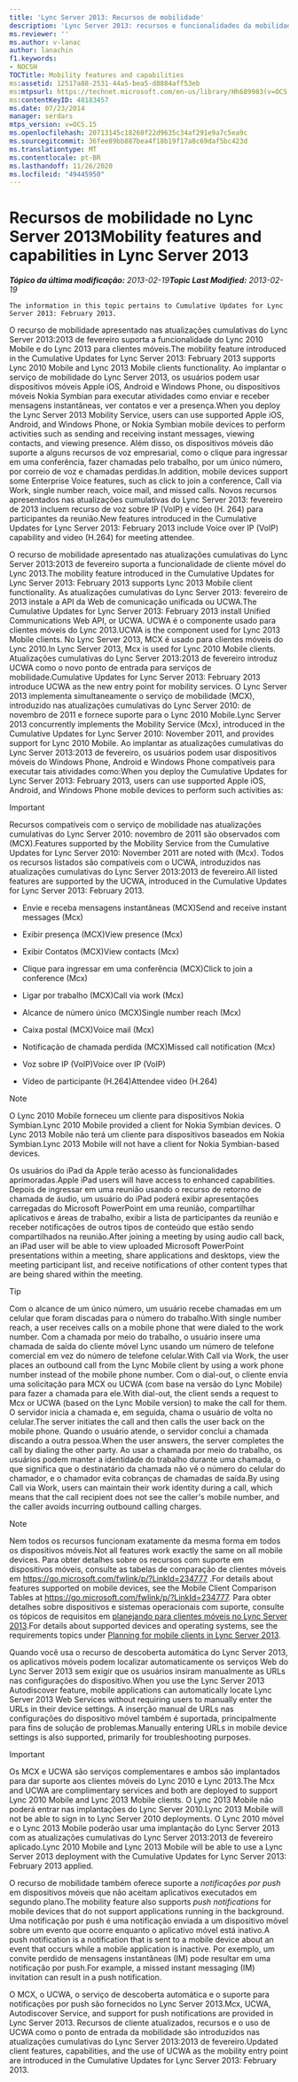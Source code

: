 ```yaml
---
title: 'Lync Server 2013: Recursos de mobilidade'
description: 'Lync Server 2013: recursos e funcionalidades da mobilidade.'
ms.reviewer: ''
ms.author: v-lanac
author: lanachin
f1.keywords:
- NOCSH
TOCTitle: Mobility features and capabilities
ms:assetid: 12517a88-2531-44a5-bea5-d8884aff53eb
ms:mtpsurl: https://technet.microsoft.com/en-us/library/Hh689983(v=OCS.15)
ms:contentKeyID: 48183457
ms.date: 07/23/2014
manager: serdars
mtps_version: v=OCS.15
ms.openlocfilehash: 20713145c18260f22d9635c34af291e9a7c5ea9c
ms.sourcegitcommit: 36fee89bb887bea4f18b19f17a8c69daf5bc423d
ms.translationtype: MT
ms.contentlocale: pt-BR
ms.lasthandoff: 11/26/2020
ms.locfileid: "49445950"
---
```

# <a name="mobility-features-and-capabilities-in-lync-server-2013"></a><span data-ttu-id="09962-103">Recursos de mobilidade no Lync Server 2013</span><span class="sxs-lookup"><span data-stu-id="09962-103">Mobility features and capabilities in Lync Server 2013</span></span>

<div data-xmlns="http://www.w3.org/1999/xhtml">

<div class="topic" data-xmlns="http://www.w3.org/1999/xhtml" data-msxsl="urn:schemas-microsoft-com:xslt" data-cs="https://msdn.microsoft.com/">

<div data-asp="https://msdn2.microsoft.com/asp">



</div>

<div id="mainSection">

<div id="mainBody"><span data-ttu-id="09962-104">

<span> </span></span><span class="sxs-lookup"><span data-stu-id="09962-104">

<span> </span></span></span>

<span data-ttu-id="09962-105">_**Tópico da última modificação:** 2013-02-19_</span><span class="sxs-lookup"><span data-stu-id="09962-105">_**Topic Last Modified:** 2013-02-19_</span></span>

    The information in this topic pertains to Cumulative Updates for Lync Server 2013: February 2013.

<span data-ttu-id="09962-106">O recurso de mobilidade apresentado nas atualizações cumulativas do Lync Server 2013:2013 de fevereiro suporta a funcionalidade do Lync 2010 Mobile e do Lync 2013 para clientes móveis.</span><span class="sxs-lookup"><span data-stu-id="09962-106">The mobility feature introduced in the Cumulative Updates for Lync Server 2013: February 2013 supports Lync 2010 Mobile and Lync 2013 Mobile clients functionality.</span></span> <span data-ttu-id="09962-107">Ao implantar o serviço de mobilidade do Lync Server 2013, os usuários podem usar dispositivos móveis Apple iOS, Android e Windows Phone, ou dispositivos móveis Nokia Symbian para executar atividades como enviar e receber mensagens instantâneas, ver contatos e ver a presença.</span><span class="sxs-lookup"><span data-stu-id="09962-107">When you deploy the Lync Server 2013 Mobility Service, users can use supported Apple iOS, Android, and Windows Phone, or Nokia Symbian mobile devices to perform activities such as sending and receiving instant messages, viewing contacts, and viewing presence.</span></span> <span data-ttu-id="09962-108">Além disso, os dispositivos móveis dão suporte a alguns recursos de voz empresarial, como o clique para ingressar em uma conferência, fazer chamadas pelo trabalho, por um único número, por correio de voz e chamadas perdidas.</span><span class="sxs-lookup"><span data-stu-id="09962-108">In addition, mobile devices support some Enterprise Voice features, such as click to join a conference, Call via Work, single number reach, voice mail, and missed calls.</span></span> <span data-ttu-id="09962-109">Novos recursos apresentados nas atualizações cumulativas do Lync Server 2013: fevereiro de 2013 incluem recurso de voz sobre IP (VoIP) e vídeo (H. 264) para participantes da reunião.</span><span class="sxs-lookup"><span data-stu-id="09962-109">New features introduced in the Cumulative Updates for Lync Server 2013: February 2013 include Voice over IP (VoIP) capability and video (H.264) for meeting attendee.</span></span>

<span data-ttu-id="09962-110">O recurso de mobilidade apresentado nas atualizações cumulativas do Lync Server 2013:2013 de fevereiro suporta a funcionalidade de cliente móvel do Lync 2013.</span><span class="sxs-lookup"><span data-stu-id="09962-110">The mobility feature introduced in the Cumulative Updates for Lync Server 2013: February 2013 supports Lync 2013 Mobile client functionality.</span></span> <span data-ttu-id="09962-111">As atualizações cumulativas do Lync Server 2013: fevereiro de 2013 instale a API da Web de comunicação unificada ou UCWA.</span><span class="sxs-lookup"><span data-stu-id="09962-111">The Cumulative Updates for Lync Server 2013: February 2013 install Unified Communications Web API, or UCWA.</span></span> <span data-ttu-id="09962-112">UCWA é o componente usado para clientes móveis do Lync 2013.</span><span class="sxs-lookup"><span data-stu-id="09962-112">UCWA is the component used for Lync 2013 Mobile clients.</span></span> <span data-ttu-id="09962-113">No Lync Server 2013, MCX é usado para clientes móveis do Lync 2010.</span><span class="sxs-lookup"><span data-stu-id="09962-113">In Lync Server 2013, Mcx is used for Lync 2010 Mobile clients.</span></span> <span data-ttu-id="09962-114">Atualizações cumulativas do Lync Server 2013:2013 de fevereiro introduz UCWA como o novo ponto de entrada para serviços de mobilidade.</span><span class="sxs-lookup"><span data-stu-id="09962-114">Cumulative Updates for Lync Server 2013: February 2013 introduce UCWA as the new entry point for mobility services.</span></span> <span data-ttu-id="09962-115">O Lync Server 2013 implementa simultaneamente o serviço de mobilidade (MCX), introduzido nas atualizações cumulativas do Lync Server 2010: de novembro de 2011 e fornece suporte para o Lync 2010 Mobile.</span><span class="sxs-lookup"><span data-stu-id="09962-115">Lync Server 2013 concurrently implements the Mobility Service (Mcx), introduced in the Cumulative Updates for Lync Server 2010: November 2011, and provides support for Lync 2010 Mobile.</span></span> <span data-ttu-id="09962-116">Ao implantar as atualizações cumulativas do Lync Server 2013:2013 de fevereiro, os usuários podem usar dispositivos móveis do Windows Phone, Android e Windows Phone compatíveis para executar tais atividades como:</span><span class="sxs-lookup"><span data-stu-id="09962-116">When you deploy the Cumulative Updates for Lync Server 2013: February 2013, users can use supported Apple iOS, Android, and Windows Phone mobile devices to perform such activities as:</span></span>

<div>


> [!IMPORTANT]  
> <span data-ttu-id="09962-117">Recursos compatíveis com o serviço de mobilidade nas atualizações cumulativas do Lync Server 2010: novembro de 2011 são observados com (MCX).</span><span class="sxs-lookup"><span data-stu-id="09962-117">Features supported by the Mobility Service from the Cumulative Updates for Lync Server 2010: November 2011 are noted with (Mcx).</span></span> <span data-ttu-id="09962-118">Todos os recursos listados são compatíveis com o UCWA, introduzidos nas atualizações cumulativas do Lync Server 2013:2013 de fevereiro.</span><span class="sxs-lookup"><span data-stu-id="09962-118">All listed features are supported by the UCWA, introduced in the Cumulative Updates for Lync Server 2013: February 2013.</span></span>



</div>

  - <span data-ttu-id="09962-119">Envie e receba mensagens instantâneas (MCX)</span><span class="sxs-lookup"><span data-stu-id="09962-119">Send and receive instant messages (Mcx)</span></span>

  - <span data-ttu-id="09962-120">Exibir presença (MCX)</span><span class="sxs-lookup"><span data-stu-id="09962-120">View presence (Mcx)</span></span>

  - <span data-ttu-id="09962-121">Exibir Contatos (MCX)</span><span class="sxs-lookup"><span data-stu-id="09962-121">View contacts (Mcx)</span></span>

  - <span data-ttu-id="09962-122">Clique para ingressar em uma conferência (MCX)</span><span class="sxs-lookup"><span data-stu-id="09962-122">Click to join a conference (Mcx)</span></span>

  - <span data-ttu-id="09962-123">Ligar por trabalho (MCX)</span><span class="sxs-lookup"><span data-stu-id="09962-123">Call via work (Mcx)</span></span>

  - <span data-ttu-id="09962-124">Alcance de número único (MCX)</span><span class="sxs-lookup"><span data-stu-id="09962-124">Single number reach (Mcx)</span></span>

  - <span data-ttu-id="09962-125">Caixa postal (MCX)</span><span class="sxs-lookup"><span data-stu-id="09962-125">Voice mail (Mcx)</span></span>

  - <span data-ttu-id="09962-126">Notificação de chamada perdida (MCX)</span><span class="sxs-lookup"><span data-stu-id="09962-126">Missed call notification (Mcx)</span></span>

  - <span data-ttu-id="09962-127">Voz sobre IP  (VoIP)</span><span class="sxs-lookup"><span data-stu-id="09962-127">Voice over IP (VoIP)</span></span>

  - <span data-ttu-id="09962-128">Vídeo de participante (H.264)</span><span class="sxs-lookup"><span data-stu-id="09962-128">Attendee video (H.264)</span></span>

<div>


> [!NOTE]  
> <span data-ttu-id="09962-129">O Lync 2010 Mobile forneceu um cliente para dispositivos Nokia Symbian.</span><span class="sxs-lookup"><span data-stu-id="09962-129">Lync 2010 Mobile provided a client for Nokia Symbian devices.</span></span> <span data-ttu-id="09962-130">O Lync 2013 Mobile não terá um cliente para dispositivos baseados em Nokia Symbian.</span><span class="sxs-lookup"><span data-stu-id="09962-130">Lync 2013 Mobile will not have a client for Nokia Symbian-based devices.</span></span>



</div>

<span data-ttu-id="09962-131">Os usuários do iPad da Apple terão acesso às funcionalidades aprimoradas.</span><span class="sxs-lookup"><span data-stu-id="09962-131">Apple iPad users will have access to enhanced capabilities.</span></span> <span data-ttu-id="09962-132">Depois de ingressar em uma reunião usando o recurso de retorno de chamada de áudio, um usuário do iPad poderá exibir apresentações carregadas do Microsoft PowerPoint em uma reunião, compartilhar aplicativos e áreas de trabalho, exibir a lista de participantes da reunião e receber notificações de outros tipos de conteúdo que estão sendo compartilhados na reunião.</span><span class="sxs-lookup"><span data-stu-id="09962-132">After joining a meeting by using audio call back, an iPad user will be able to view uploaded Microsoft PowerPoint presentations within a meeting, share applications and desktops, view the meeting participant list, and receive notifications of other content types that are being shared within the meeting.</span></span>

<div>


> [!TIP]  
> <span data-ttu-id="09962-133">Com o alcance de um único número, um usuário recebe chamadas em um celular que foram discadas para o número do trabalho.</span><span class="sxs-lookup"><span data-stu-id="09962-133">With single number reach, a user receives calls on a mobile phone that were dialed to the work number.</span></span> <span data-ttu-id="09962-134">Com a chamada por meio do trabalho, o usuário insere uma chamada de saída do cliente móvel Lync usando um número de telefone comercial em vez do número de telefone celular.</span><span class="sxs-lookup"><span data-stu-id="09962-134">With Call via Work, the user places an outbound call from the Lync Mobile client by using a work phone number instead of the mobile phone number.</span></span> <span data-ttu-id="09962-135">Com o dial-out, o cliente envia uma solicitação para MCX ou UCWA (com base na versão do Lync Mobile) para fazer a chamada para ele.</span><span class="sxs-lookup"><span data-stu-id="09962-135">With dial-out, the client sends a request to Mcx or UCWA (based on the Lync Mobile version) to make the call for them.</span></span> <span data-ttu-id="09962-136">O servidor inicia a chamada e, em seguida, chama o usuário de volta no celular.</span><span class="sxs-lookup"><span data-stu-id="09962-136">The server initiates the call and then calls the user back on the mobile phone.</span></span> <span data-ttu-id="09962-137">Quando o usuário atende, o servidor conclui a chamada discando a outra pessoa.</span><span class="sxs-lookup"><span data-stu-id="09962-137">When the user answers, the server completes the call by dialing the other party.</span></span> <span data-ttu-id="09962-138">Ao usar a chamada por meio do trabalho, os usuários podem manter a identidade do trabalho durante uma chamada, o que significa que o destinatário da chamada não vê o número do celular do chamador, e o chamador evita cobranças de chamadas de saída.</span><span class="sxs-lookup"><span data-stu-id="09962-138">By using Call via Work, users can maintain their work identity during a call, which means that the call recipient does not see the caller's mobile number, and the caller avoids incurring outbound calling charges.</span></span>



</div>

<div>


> [!NOTE]  
> <span data-ttu-id="09962-139">Nem todos os recursos funcionam exatamente da mesma forma em todos os dispositivos móveis.</span><span class="sxs-lookup"><span data-stu-id="09962-139">Not all features work exactly the same on all mobile devices.</span></span> <span data-ttu-id="09962-140">Para obter detalhes sobre os recursos com suporte em dispositivos móveis, consulte as tabelas de comparação de clientes móveis em <A href="https://go.microsoft.com/fwlink/p/?linkid=234777">https://go.microsoft.com/fwlink/p/?LinkId=234777</A> .</span><span class="sxs-lookup"><span data-stu-id="09962-140">For details about features supported on mobile devices, see the Mobile Client Comparison Tables at <A href="https://go.microsoft.com/fwlink/p/?linkid=234777">https://go.microsoft.com/fwlink/p/?LinkId=234777</A>.</span></span> <span data-ttu-id="09962-141">Para obter detalhes sobre dispositivos e sistemas operacionais com suporte, consulte os tópicos de requisitos em <A href="lync-server-2013-planning-for-mobile-clients.md">planejando para clientes móveis no Lync Server 2013</A>.</span><span class="sxs-lookup"><span data-stu-id="09962-141">For details about supported devices and operating systems, see the requirements topics under <A href="lync-server-2013-planning-for-mobile-clients.md">Planning for mobile clients in Lync Server 2013</A>.</span></span>



</div>

<span data-ttu-id="09962-142">Quando você usa o recurso de descoberta automática do Lync Server 2013, os aplicativos móveis podem localizar automaticamente os serviços Web do Lync Server 2013 sem exigir que os usuários insiram manualmente as URLs nas configurações do dispositivo.</span><span class="sxs-lookup"><span data-stu-id="09962-142">When you use the Lync Server 2013 Autodiscover feature, mobile applications can automatically locate Lync Server 2013 Web Services without requiring users to manually enter the URLs in their device settings.</span></span> <span data-ttu-id="09962-143">A inserção manual de URLs nas configurações do dispositivo móvel também é suportada, principalmente para fins de solução de problemas.</span><span class="sxs-lookup"><span data-stu-id="09962-143">Manually entering URLs in mobile device settings is also supported, primarily for troubleshooting purposes.</span></span>

<div>


> [!IMPORTANT]  
> <span data-ttu-id="09962-144">Os MCX e UCWA são serviços complementares e ambos são implantados para dar suporte aos clientes móveis do Lync 2010 e Lync 2013.</span><span class="sxs-lookup"><span data-stu-id="09962-144">The Mcx and UCWA are complimentary services and both are deployed to support Lync 2010 Mobile and Lync 2013 Mobile clients.</span></span> <span data-ttu-id="09962-145">O Lync 2013 Mobile não poderá entrar nas implantações do Lync Server 2010.</span><span class="sxs-lookup"><span data-stu-id="09962-145">Lync 2013 Mobile will not be able to sign in to Lync Server 2010 deployments.</span></span> <span data-ttu-id="09962-146">O Lync 2010 móvel e o Lync 2013 Mobile poderão usar uma implantação do Lync Server 2013 com as atualizações cumulativas do Lync Server 2013:2013 de fevereiro aplicado.</span><span class="sxs-lookup"><span data-stu-id="09962-146">Lync 2010 Mobile and Lync 2013 Mobile will be able to use a Lync Server 2013 deployment with the Cumulative Updates for Lync Server 2013: February 2013 applied.</span></span>



</div>

<span data-ttu-id="09962-147">O recurso de mobilidade também oferece suporte a *notificações por push* em dispositivos móveis que não aceitam aplicativos executados em segundo plano.</span><span class="sxs-lookup"><span data-stu-id="09962-147">The mobility feature also supports *push notifications* for mobile devices that do not support applications running in the background.</span></span> <span data-ttu-id="09962-148">Uma notificação por push é uma notificação enviada a um dispositivo móvel sobre um evento que ocorre enquanto o aplicativo móvel está inativo.</span><span class="sxs-lookup"><span data-stu-id="09962-148">A push notification is a notification that is sent to a mobile device about an event that occurs while a mobile application is inactive.</span></span> <span data-ttu-id="09962-149">Por exemplo, um convite perdido de mensagens instantâneas (IM) pode resultar em uma notificação por push.</span><span class="sxs-lookup"><span data-stu-id="09962-149">For example, a missed instant messaging (IM) invitation can result in a push notification.</span></span>

<span data-ttu-id="09962-150">O MCX, o UCWA, o serviço de descoberta automática e o suporte para notificações por push são fornecidos no Lync Server 2013.</span><span class="sxs-lookup"><span data-stu-id="09962-150">Mcx, UCWA, Autodiscover Service, and support for push notifications are provided in Lync Server 2013.</span></span> <span data-ttu-id="09962-151">Recursos de cliente atualizados, recursos e o uso de UCWA como o ponto de entrada da mobilidade são introduzidos nas atualizações cumulativas do Lync Server 2013:2013 de fevereiro.</span><span class="sxs-lookup"><span data-stu-id="09962-151">Updated client features, capabilities, and the use of UCWA as the mobility entry point are introduced in the Cumulative Updates for Lync Server 2013: February 2013.</span></span>

<span data-ttu-id="09962-152"></div>

<span> </span>

</div>

</div>

</span><span class="sxs-lookup"><span data-stu-id="09962-152"></div>

<span> </span>

</div>

</div>

</span></span></div>

